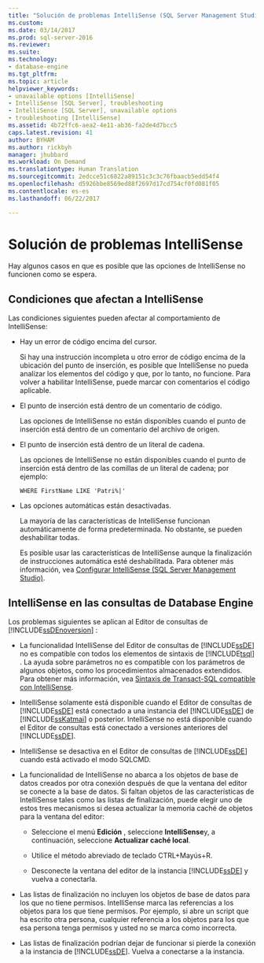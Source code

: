 ```yaml
---
title: "Solución de problemas IntelliSense (SQL Server Management Studio) | Microsoft Docs"
ms.custom: 
ms.date: 03/14/2017
ms.prod: sql-server-2016
ms.reviewer: 
ms.suite: 
ms.technology:
- database-engine
ms.tgt_pltfrm: 
ms.topic: article
helpviewer_keywords:
- unavailable options [IntelliSense]
- IntelliSense [SQL Server], troubleshooting
- IntelliSense [SQL Server], unavailable options
- troubleshooting [IntelliSense]
ms.assetid: 4b72ffc6-aea2-4e11-ab36-fa2de4d7bcc5
caps.latest.revision: 41
author: BYHAM
ms.author: rickbyh
manager: jhubbard
ms.workload: On Demand
ms.translationtype: Human Translation
ms.sourcegitcommit: 2edcce51c6822a89151c3c3c76fbaacb5edd54f4
ms.openlocfilehash: d5926bbe8569ed88f2697d17cd754cf0fd081f05
ms.contentlocale: es-es
ms.lasthandoff: 06/22/2017

---
```

# <a name="troubleshooting-intellisense"></a>Solución de problemas IntelliSense
  Hay algunos casos en que es posible que las opciones de IntelliSense no funcionen como se espera.  
  
## <a name="conditions-that-affect-intellisense"></a>Condiciones que afectan a IntelliSense  
 Las condiciones siguientes pueden afectar al comportamiento de IntelliSense:  
  
-   Hay un error de código encima del cursor.  
  
     Si hay una instrucción incompleta u otro error de código encima de la ubicación del punto de inserción, es posible que IntelliSense no pueda analizar los elementos del código y que, por lo tanto, no funcione. Para volver a habilitar IntelliSense, puede marcar con comentarios el código aplicable.  
  
-   El punto de inserción está dentro de un comentario de código.  
  
     Las opciones de IntelliSense no están disponibles cuando el punto de inserción está dentro de un comentario del archivo de origen.  
  
-   El punto de inserción está dentro de un literal de cadena.  
  
     Las opciones de IntelliSense no están disponibles cuando el punto de inserción está dentro de las comillas de un literal de cadena; por ejemplo:  
  
     `WHERE FirstName LIKE 'Patri%|'`  
  
-   Las opciones automáticas están desactivadas.  
  
     La mayoría de las características de IntelliSense funcionan automáticamente de forma predeterminada. No obstante, se pueden deshabilitar todas.  
  
     Es posible usar las características de IntelliSense aunque la finalización de instrucciones automática esté deshabilitada. Para obtener más información, vea [Configurar IntelliSense &#40;SQL Server Management Studio&#41;](../../relational-databases/scripting/configure-intellisense-sql-server-management-studio.md).  
  
## <a name="database-engine-query-intellisense"></a>IntelliSense en las consultas de Database Engine  
 Los problemas siguientes se aplican al Editor de consultas de [!INCLUDE[ssDEnoversion](../../includes/ssdenoversion-md.md)] :  
  
-   La funcionalidad IntelliSense del Editor de consultas de [!INCLUDE[ssDE](../../includes/ssde-md.md)] no es compatible con todos los elementos de sintaxis de [!INCLUDE[tsql](../../includes/tsql-md.md)] . La ayuda sobre parámetros no es compatible con los parámetros de algunos objetos, como los procedimientos almacenados extendidos. Para obtener más información, vea [Sintaxis de Transact-SQL compatible con IntelliSense](../../relational-databases/scripting/transact-sql-syntax-supported-by-intellisense.md).  
  
-   IntelliSense solamente está disponible cuando el Editor de consultas de [!INCLUDE[ssDE](../../includes/ssde-md.md)] está conectado a una instancia del [!INCLUDE[ssDE](../../includes/ssde-md.md)] de [!INCLUDE[ssKatmai](../../includes/sskatmai-md.md)] o posterior. IntelliSense no está disponible cuando el Editor de consultas está conectado a versiones anteriores del [!INCLUDE[ssDE](../../includes/ssde-md.md)].  
  
-   IntelliSense se desactiva en el Editor de consultas de [!INCLUDE[ssDE](../../includes/ssde-md.md)] cuando está activado el modo SQLCMD.  
  
-   La funcionalidad de IntelliSense no abarca a los objetos de base de datos creados por otra conexión después de que la ventana del editor se conecte a la base de datos. Si faltan objetos de las características de IntelliSense tales como las listas de finalización, puede elegir uno de estos tres mecanismos si desea actualizar la memoria caché de objetos para la ventana del editor:  
  
    -   Seleccione el menú **Edición** , seleccione **IntelliSense**y, a continuación, seleccione **Actualizar caché local**.  
  
    -   Utilice el método abreviado de teclado CTRL+Mayús+R.  
  
    -   Desconecte la ventana del editor de la instancia [!INCLUDE[ssDE](../../includes/ssde-md.md)] y vuelva a conectarla.  
  
-   Las listas de finalización no incluyen los objetos de base de datos para los que no tiene permisos. IntelliSense marca las referencias a los objetos para los que tiene permisos. Por ejemplo, si abre un script que ha escrito otra persona, cualquier referencia a los objetos para los que esa persona tenga permisos y usted no se marca como incorrecta.  
  
-   Las listas de finalización podrían dejar de funcionar si pierde la conexión a la instancia de [!INCLUDE[ssDE](../../includes/ssde-md.md)]. Vuelva a conectarse a la instancia.  
  
  

